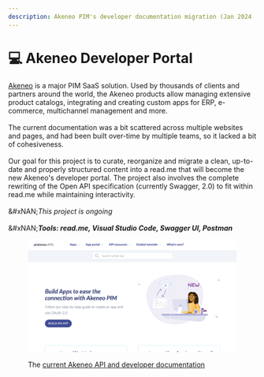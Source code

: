 ```yaml
---
description: Akeneo PIM's developer documentation migration (Jan 2024 ...)
---
```


# 💻 Akeneo Developer Portal

[Akeneo](https://www.akeneo.com/) is a major PIM SaaS solution. Used by thousands of clients and partners around the world, the Akeneo products allow managing extensive product catalogs, integrating and creating custom apps for ERP, e-commerce, multichannel management and more.\
\
The current documentation was a bit scattered across multiple websites and pages, and had been built over-time by multiple teams, so it lacked a bit of cohesiveness. \
\
Our goal for this project is to curate, reorganize and migrate a clean, up-to-date and properly structured content into a read.me that will become the new Akeneo's developer portal. The project also involves the complete rewriting of the Open API specification (currently Swagger, 2.0) to fit within read.me while maintaining interactivity.\
\
&#xNAN;_&#x54;his project is ongoing_\
\
&#xNAN;_**Tools: read.me, Visual Studio Code, Swagger UI, Postman**_

<figure><img src="../.gitbook/assets/image (11).png" alt=""><figcaption><p>The <a href="https://api.akeneo.com/">current Akeneo API and developer documentation</a></p></figcaption></figure>

